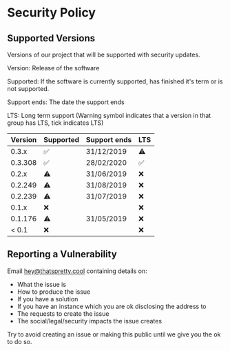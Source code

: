 # Security Policy

## Supported Versions

Versions of our project that will be supported with security updates.


Version: Release of the software

Supported: If the software is currently supported, has finished it's term or is not supported.

Support ends: The date the support ends

LTS: Long term support (Warning symbol indicates that a version in that group has LTS, tick indicates LTS)

| Version | Supported          | Support ends | LTS |
| ------- | ------------------ | ------------ | --- |
| 0.3.x   | :white_check_mark: | 31/12/2019   | :warning: |
| 0.3.308 | :white_check_mark: | 28/02/2020   | :white_check_mark: |
| 0.2.x   | :warning:          | 31/06/2019   | :x: |
| 0.2.249 | :warning:          | 31/08/2019   | :x: |
| 0.2.239 | :warning:          | 31/07/2019   | :x: |
| 0.1.x   | :x:                |              | :x: |
| 0.1.176 | :warning:          | 31/05/2019   | :x: |
| < 0.1   | :x:                |              | :x: |

## Reporting a Vulnerability

Email [hey@thatspretty.cool](mailto:hey@thatspretty.cool) containing details on:
- What the issue is
- How to produce the issue
- If you have a solution
- If you have an instance which you are ok disclosing the address to
- The requests to create the issue
- The social/legal/security impacts the issue creates

Try to avoid creating an issue or making this public until we give you the ok to do so.
